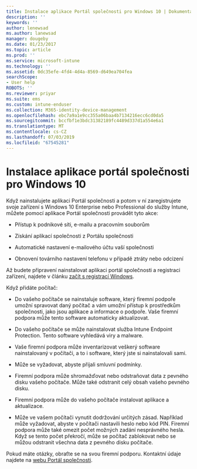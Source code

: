 ```yaml
---
title: Instalace aplikace Portál společnosti pro Windows 10 | Dokumentace Microsoftu
description: ''
keywords: ''
author: lenewsad
ms.author: lanewsad
manager: dougeby
ms.date: 01/23/2017
ms.topic: article
ms.prod: ''
ms.service: microsoft-intune
ms.technology: ''
ms.assetid: 0dc35efe-4fd4-4d4a-8569-d649ea704fea
searchScope:
- User help
ROBOTS: ''
ms.reviewer: priyar
ms.suite: ems
ms.custom: intune-enduser
ms.collection: M365-identity-device-management
ms.openlocfilehash: ebc7a9a1e9cc355a06baa4b7134216ecc6cd0da5
ms.sourcegitcommit: bccfbf1e3bdc31382189fc4489d337d1a554e6a1
ms.translationtype: MT
ms.contentlocale: cs-CZ
ms.lasthandoff: 07/03/2019
ms.locfileid: "67545281"
---
```

# <a name="installing-the-company-portal-app-for-windows-10"></a>Instalace aplikace portál společnosti pro Windows 10  

Když nainstalujete aplikaci Portál společnosti a potom v ní zaregistrujete svoje zařízení s Windows 10 Enterprise nebo Professional do služby Intune, můžete pomocí aplikace Portál společnosti provádět tyto akce:

- Přístup k podnikové síti, e-mailu a pracovním souborům

- Získání aplikací společnosti z Portálu společnosti

- Automatické nastavení e-mailového účtu vaší společnosti

- Obnovení továrního nastavení telefonu v případě ztráty nebo odcizení

Až budete připravení nainstalovat aplikaci portál společnosti a registraci zařízení, najdete v článku [začít s registrací Windows](windows-enrollment-company-portal.md).  

Když přidáte počítač:

- Do vašeho počítače se nainstaluje software, který firemní podpoře umožní spravovat daný počítač a vám umožní přístup k prostředkům společnosti, jako jsou aplikace a informace o podpoře. Vaše firemní podpora může tento software automaticky aktualizovat.

- Do vašeho počítače se může nainstalovat služba Intune Endpoint Protection. Tento software vyhledává viry a malware.

- Vaše firemní podpora může inventarizovat veškerý software nainstalovaný v počítači, a to i software, který jste si nainstalovali sami.

- Může se vyžadovat, abyste přijali smluvní podmínky.

- Firemní podpora může shromažďovat nebo odstraňovat data z pevného disku vašeho počítače. Může také odstranit celý obsah vašeho pevného disku.

- Firemní podpora může do vašeho počítače instalovat aplikace a aktualizace.

- Může ve vašem počítači vynutit dodržování určitých zásad. Například může vyžadovat, abyste v počítači nastavili heslo nebo kód PIN. Firemní podpora může také omezit počet možných zadání nesprávného hesla. Když se tento počet překročí, může se počítač zablokovat nebo se můžou odstranit všechna data z pevného disku počítače.

Pokud máte otázky, obraťte se na svou firemní podporu. Kontaktní údaje najdete na [webu Portál společnosti](https://go.microsoft.com/fwlink/?linkid=2010980).
